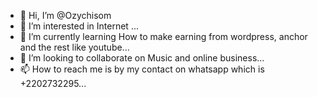 - 👋 Hi, I’m @Ozychisom
- 👀 I’m interested in Internet ...
- 🌱 I’m currently learning How to make earning from wordpress, anchor and the rest like youtube...
- 💞️ I’m looking to collaborate on Music and online business...
- 📫 How to reach me is by my contact on whatsapp which is +2202732295...

<!---
Ozychisom/Ozychisom is a ✨ special ✨ repository because its `README.md` (this file) appears on your GitHub profile.
You can click the Preview link to take a look at your changes.
--->
